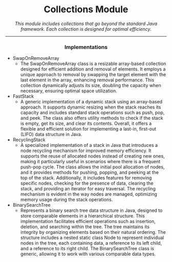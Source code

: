 <div style="text-align: center;"><b><h1>Collections Module</h1></b>

*This module includes collections that go beyond the standard Java framework.
Each collection is designed for optimal efficiency.*

</div>

***

<div style="text-align: center;"><h3>Implementations</h3></div>

+ SwapOnRemoveArray
    + The SwapOnRemoveArray class is a resizable array-based collection designed for efficient addition and removal of
      elements. It employs a unique approach to removal by swapping the target element with the last element in the
      array, enhancing removal performance. This collection dynamically adjusts its size, doubling the capacity when
      necessary, ensuring optimal space utilization.
+ FastStack
    + A generic implementation of a dynamic stack using an array-based approach. It supports dynamic resizing when the
      stack reaches its capacity and includes standard stack operations such as push, pop, and peek. The class also
      offers utility methods to check if the stack is empty, get its size, and clear its contents. Overall, it offers a
      flexible and efficient solution for implementing a last-in, first-out (LIFO) data structure in Java.
+ RecyclingStack
    + A specialized implementation of a stack in Java that introduces a node recycling mechanism for improved memory
      efficiency. It supports the reuse of allocated nodes instead of creating new ones, making it particularly useful
      in scenarios where there is a frequent push-pop cycle. The class allows the initial pool allocation of nodes, and
      it provides methods for pushing, popping, and peeking at the top of the stack. Additionally, it includes features
      for removing specific nodes, checking for the presence of data, clearing the stack, and providing an iterator for
      easy traversal. The recycling mechanism is evident in the way nodes are managed, optimizing memory usage during
      the stack operations.
+ BinarySearchTree
    + Represents a binary search tree data structure in Java, designed to store comparable elements in a hierarchical structure. This implementation facilitates efficient operations such as
      insertion, deletion, and searching within the tree. The tree maintains its integrity by organizing elements based
      on their natural ordering. The structure includes a nested static class Node to represent individual nodes in the
      tree, each containing data, a reference to its left child, and a reference to its right child. The
      BinarySearchTree class is generic, allowing it to work with various comparable data types.